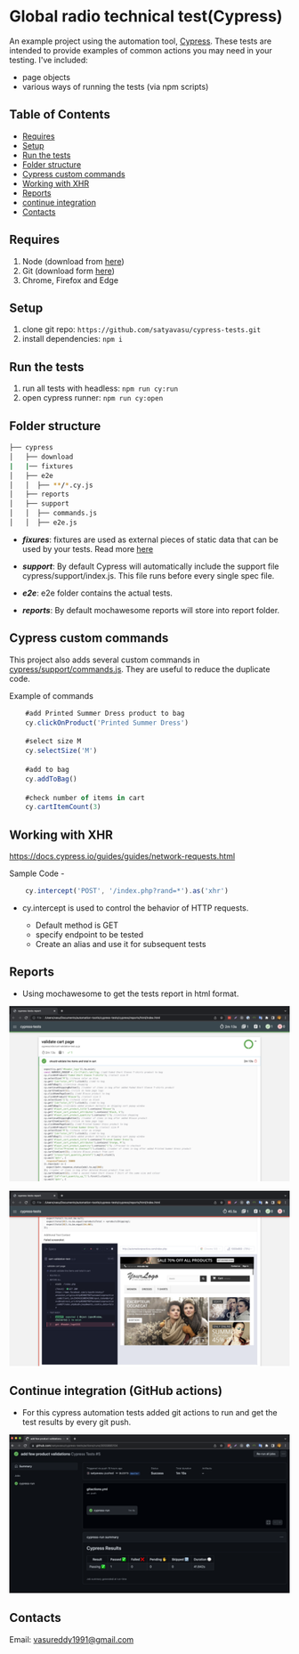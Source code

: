 # Global radio technical test(Cypress)

An example project using the automation tool, [Cypress](https://www.cypress.io/). These tests are intended to provide examples of common actions you may need in your testing. I've included:
- page objects
- various ways of running the tests (via npm scripts)

## Table of Contents

- [Requires](#Requires)
- [Setup](#Setup)
- [Run the tests](#Run-the-tests)
- [Folder structure](#Folder-structure)
- [Cypress custom commands](#Cypress-custom-commands)
- [Working with XHR](#Working-with-XHR)
- [Reports](#Reports)
- [continue integration](#Continue-integration-(Git-actions))
- [Contacts](#Contacts)


## Requires
1. Node (download from [here](https://nodejs.org/en/download/))
1. Git (download form [here](https://git-scm.com/downloads))
1. Chrome, Firefox and Edge

## Setup
1. clone git repo: `https://github.com/satyavasu/cypress-tests.git`
1. install dependencies: `npm i`

## Run the tests
1. run all tests with headless: `npm run cy:run`
1. open cypress runner: `npm run cy:open`

## Folder structure
```bash
├── cypress
│   ├── download
|   |── fixtures
│   ├── e2e
│   │  ├── **/*.cy.js
│   ├── reports
│   ├── support
│   │  ├── commands.js
│   │  ├── e2e.js
```
- _**fixures**_: fixtures are used as external pieces of static data that can be used by your tests. Read more [here](https://docs.cypress.io/guides/core-concepts/writing-and-organizing-tests.html#Fixture-Files)

- _**support**_: By default Cypress will automatically include the support file cypress/support/index.js. This file runs before every single spec file.
- _**e2e**_: e2e folder contains the actual tests.
- _**reports**_: By default mochawesome reports will store into report folder.

## Cypress custom commands
This project also adds several custom commands in [cypress/support/commands.js](cypress/support/commands.js). They are useful to reduce the duplicate code.

Example of commands 
```js
    #add Printed Summer Dress product to bag
    cy.clickOnProduct('Printed Summer Dress')

    #select size M
    cy.selectSize('M')

    #add to bag
    cy.addToBag()

    #check number of items in cart
    cy.cartItemCount(3)

```

## Working with XHR

https://docs.cypress.io/guides/guides/network-requests.html

Sample Code -

```js
    cy.intercept('POST', '/index.php?rand=*').as('xhr')
```

- cy.intercept is used to control the behavior of HTTP requests.

  - Default method is GET
  - specify endpoint to be tested
  - Create an alias and use it for subsequent tests

## Reports

- Using mochawesome to get the tests report in html format.

![alt text](docs/passed_report_screenshot.png)

![alt text](docs/failed_report_screenshot.png)

## Continue integration (GitHub actions)
- For this cypress automation tests added git actions to run and get the test results by every git push.

![alt text](docs/gitactions-report.png)

## Contacts
Email: vasureddy1991@gmail.com